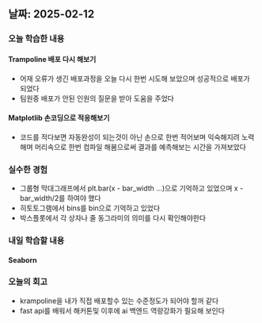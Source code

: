 ## 날짜: 2025-02-12


### 오늘 학습한 내용
#### Trampoline 배포 다시 해보기
- 어재 오류가 생긴 배포과정을 오늘 다시 한번 시도해 보았으며 성공적으로 배포가 되었다
- 팀원중 배포가 안된 인원의 질문을 받아 도움을 주었다


#### Matplotlib 손코딩으로 적응해보기
- 코드를 적다보면 자동완성이 되는것이 아닌 손으로 한번 적어보며 익숙해지려 노력해며 머리속으로 한번 컴파일 해봄으로써 결과를 예측해보는 시간을 가져보았다

### 실수한 경험
- 그룹형 막대그래프에서 plt.bar(x - bar_width ...)으로 기억하고 있었으며 x - bar_width/2를 하여야 했다
- 히토토그램에서 bins를 bin으로 기억하고 있었다
- 박스플롯에서 각 상자나 줄 동그라미의 의미를 다시 확인해야한다

### 내일 학습할 내용
#### Seaborn

### 오늘의 회고
- krampoline을 내가 직접 배포할수 있는 수준정도가 되어야 할꺼 같다
- fast api를 배워서 해커톤및 이후에 ai 백엔드 역량강화가 필요해 보인다

